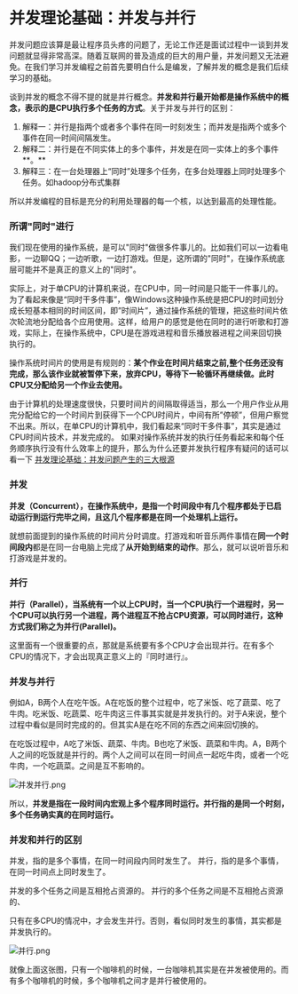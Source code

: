 # 并发理论基础：并发与并行

并发问题应该算是最让程序员头疼的问题了，无论工作还是面试过程中一谈到并发问题就显得非常高深。随着互联网的普及造成的巨大的用户量，并发问题又无法避免。在我们学习并发编程之前首先要明白什么是编发，了解并发的概念是我们后续学习的基础。

谈到并发的概念不得不提的就是并行概念。**并发和并行最开始都是操作系统中的概念，表示的是CPU执行多个任务的方式**。关于并发与并行的区别：

1. 解释一：并行是指两个或者多个事件在同一时刻发生；而并发是指两个或多个事件在同一时间间隔发生。
2. 解释二：并行是在不同实体上的多个事件，并发是在同一实体上的多个事件**。**
3. 解释三：在一台处理器上“同时”处理多个任务，在多台处理器上同时处理多个任务。如hadoop分布式集群

所以并发编程的目标是充分的利用处理器的每一个核，以达到最高的处理性能。

### 所谓"同时"进行

我们现在使用的操作系统，是可以"同时"做很多件事儿的。比如我们可以一边看电影，一边聊QQ；一边听歌，一边打游戏。但是，这所谓的"同时"，在操作系统底层可能并不是真正的意义上的"同时"。

实际上，对于单CPU的计算机来说，在CPU中，同一时间是只能干一件事儿的。为了看起来像是“同时干多件事”，像Windows这种操作系统是把CPU的时间划分成长短基本相同的时间区间，即”时间片”，通过操作系统的管理，把这些时间片依次轮流地分配给各个应用使用。这样，给用户的感觉是他在同时的进行听歌和打游戏，实际上，在操作系统中，CPU是在游戏进程和音乐播放器进程之间来回切换执行的。

操作系统时间片的使用是有规则的：**某个作业在时间片结束之前,整个任务还没有完成，那么该作业就被暂停下来，放弃CPU，等待下一轮循环再继续做。此时CPU又分配给另一个作业去使用。**

由于计算机的处理速度很快，只要时间片的间隔取得适当，那么一个用户作业从用完分配给它的一个时间片到获得下一个CPU时间片，中间有所”停顿”，但用户察觉不出来。所以，在单CPU的计算机中，我们看起来“同时干多件事”，其实是通过CPU时间片技术，并发完成的。
<note>
如果对操作系统并发的执行任务看起来和每个任务顺序执行没有什么效率上的提升，那么为什么还要并发执行程序有疑问的话可以看一下 <a href="并发理论基础：并发问题产生的三大根源.md">并发理论基础：并发问题产生的三大根源</a>
</note>
### 并发

**并发（Concurrent），在操作系统中，是指一个时间段中有几个程序都处于已启动运行到运行完毕之间，且这几个程序都是在同一个处理机上运行。**

就想前面提到的操作系统的时间片分时调度。打游戏和听音乐两件事情在**同一个时间段内**都是在同一台电脑上完成了**从开始到结束的动作**。那么，就可以说听音乐和打游戏是并发的。

### **并行**

**并行（Parallel），当系统有一个以上CPU时，当一个CPU执行一个进程时，另一个CPU可以执行另一个进程，两个进程互不抢占CPU资源，可以同时进行，这种方式我们称之为并行(Parallel)。**

这里面有一个很重要的点，那就是系统要有多个CPU才会出现并行。在有多个CPU的情况下，才会出现真正意义上的『同时进行』。

### **并发与并行**

例如A，B两个人在吃午饭。A在吃饭的整个过程中，吃了米饭、吃了蔬菜、吃了牛肉。吃米饭、吃蔬菜、吃牛肉这三件事其实就是并发执行的。对于A来说，整个过程中看似是同时完成的的。但其实A是在吃不同的东西之间来回切换的。

在吃饭过程中，A吃了米饭、蔬菜、牛肉。B也吃了米饭、蔬菜和牛肉。A，B两个人之间的吃饭就是并行的。两个人之间可以在同一时间点一起吃牛肉，或者一个吃牛肉，一个吃蔬菜。之间是互不影响的。

![并发并行.png](并发并行.png)

所以，**并发是指在一段时间内宏观上多个程序同时运行。并行指的是同一个时刻，多个任务确实真的在同时运行。**

### **并发和并行的区别**

并发，指的是多个事情，在同一时间段内同时发生了。   并行，指的是多个事情，在同一时间点上同时发生了。

并发的多个任务之间是互相抢占资源的。   并行的多个任务之间是不互相抢占资源的、

只有在多CPU的情况中，才会发生并行。否则，看似同时发生的事情，其实都是并发执行的。

![并行.png](并行.png)

就像上面这张图，只有一个咖啡机的时候，一台咖啡机其实是在并发被使用的。而有多个咖啡机的时候，多个咖啡机之间才是并行被使用的。

